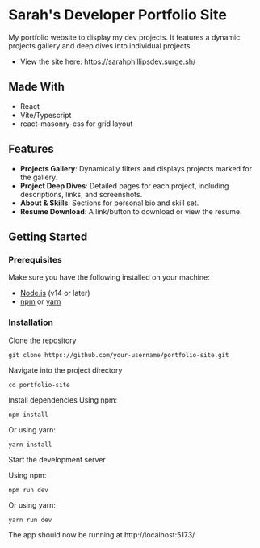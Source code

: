 # Sarah's Developer Portfolio Site

My portfolio website to display my dev projects. It features a dynamic projects gallery and deep dives into individual projects.

- View the site here: https://sarahphillipsdev.surge.sh/

## Made With

- React
- Vite/Typescript
- react-masonry-css for grid layout

## Features

- **Projects Gallery**: Dynamically filters and displays projects marked for the gallery.
- **Project Deep Dives**: Detailed pages for each project, including descriptions, links, and screenshots.
- **About & Skills**: Sections for personal bio and skill set.
- **Resume Download**: A link/button to download or view the resume.

## Getting Started

### Prerequisites

Make sure you have the following installed on your machine:

- [Node.js](https://nodejs.org/) (v14 or later)
- [npm](https://www.npmjs.com/) or [yarn](https://yarnpkg.com/)

### Installation

Clone the repository

```
git clone https://github.com/your-username/portfolio-site.git
```

Navigate into the project directory

```
cd portfolio-site
```

Install dependencies
Using npm:

```
npm install
```

Or using yarn:

```
yarn install
```

Start the development server

Using npm:

```
npm run dev
```

Or using yarn:

```
yarn run dev
```

The app should now be running at http://localhost:5173/
